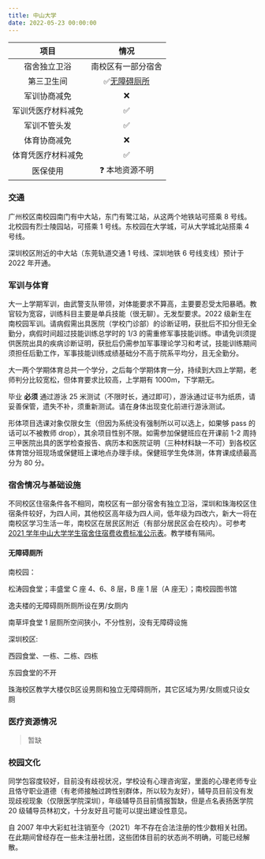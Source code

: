 ```yaml
---
title: 中山大学
date: 2022-05-23 00:00:00
---
```


|项目|情况|
|:---:|:---:|
|宿舍独立卫浴|南校区有一部分宿舍|
|第三卫生间|✅[无障碍厕所](#无障碍厕所)|
|军训协商减免|❌|
|军训凭医疗材料减免|✅|
|军训不管头发|✅|
|体育协商减免|❌|
|体育凭医疗材料减免|✅|
|医保使用|❓ 本地资源不明|

### 交通

广州校区南校园南门有中大站，东门有鹭江站，从这两个地铁站可搭乘 8 号线。北校园有烈士陵园站，可搭乘 1 号线。东校园在大学城，可从大学城北站搭乘 4 号线。

深圳校区附近的中大站（东莞轨道交通 1 号线、深圳地铁 6 号线支线）预计于 2022 年开通。

### 军训与体育

大一上学期军训，由武警支队带领，对体能要求不算高，主要要忍受太阳暴晒。教官较为宽容，训练科目主要是单兵技能（很无聊）。无发型要求。2022 级新生在南校园军训。请病假需出具医院（学校门诊部）的诊断证明，获批后不扣分但无全勤分，病假时间超过技能训练总学时的 1/3 的需重修军事技能训练。申请免训须提供医院出具的疾病诊断证明，获批后仍需参加军事理论学习和考试，技能训练期间须担任后勤工作，军事技能训练成绩基础分不高于院系平均分，且无全勤分。

大一两个学期体育总共一个学分，之后每个学期体育一分，持续到大四上学期，老师判分比较宽松，但体育要求比较高，上学期有 1000m，下学期无。

毕业 **必须** 通过游泳 25 米测试（不限时长，通过即可），游泳通过证书为纸质，请妥善保管，遗失不补，须重新测试。请在身体出现变化前进行游泳测试。

形体项目选课对象仅限女生（但因为系统没有强制所以可以选上，如果够 pass 的话可以不被教师 drop），其余项目性别不限。如需参加保健班应在开课前 1-2 周持三甲医院出具的医学检查报告、病历本和医院证明（三种材料缺一不可）到各校区体育馆分班现场或保健班上课地点办理手续。保健班学生免体测，体育课成绩最高分为 80 分。

### 宿舍情况与基础设施

不同校区住宿条件各不相同，南校区有一部分宿舍有独立卫浴，深圳和珠海校区住宿条件较好，为四人间，其他校区高年级为四人间，低年级为四改六，新大一将在南校区学习生活一年，南校区在居民区附近（有部分居民区会在校内）。可参考[2021 学年中山大学学生宿舍住宿费收费标准公示表](https://xxgk.sysu.edu.cn/ml/ml12/1394261.htm)。教学楼有隔间。

#### 无障碍厕所

南校园：

松涛园食堂；丰盛堂 C 座 4、6、8 层，B 座 1 层（A 座无）；南校园图书馆

逸夫楼的无障碍厕所厕所设在男/女厕内

南草坪食堂 1 层厕所空间狭小，不分性别，没有无障碍设施

深圳校区:

西园食堂、一栋、二栋、四栋

东园食堂的不开

珠海校区教学大楼仅B区设男厕和独立无障碍厕所，其它区域为男/女厕或只设女厕

### 医疗资源情况

> 暂缺

### 校园文化

同学包容度较好，目前没有歧视状况，学校设有心理咨询室，里面的心理老师专业且恪守职业道德（有老师接触过跨性别群体，所以较为友好），辅导员目前没有发现歧视现象（仅限医学院深圳），年级辅导员目前情报暂缺，但是点名表扬医学院 20 级辅导员林初文，十分友好且可能可以提出建设性意见。

自 2007 年中大彩虹社注销至今（2021）年不存在合法注册的性少数相关社团。在此期间曾经存在一些未注册社团，这些团体目前的状态尚不明确，可能已经解散。
